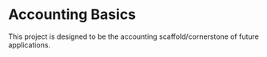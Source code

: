 # Accounting Basics

This project is designed to be the accounting scaffold/cornerstone of future applications.
